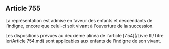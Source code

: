 Article 755
----
La représentation est admise en faveur des enfants et descendants de l'indigne,
encore que celui-ci soit vivant à l'ouverture de la succession.

Les dispositions prévues au deuxième alinéa de l'article [754](/Livre III/Titre Ier/Article 754.md) sont applicables
aux enfants de l'indigne de son vivant.
